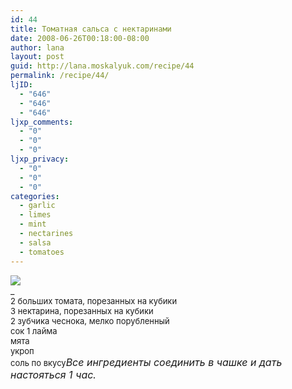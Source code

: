 ```yaml
---
id: 44
title: Томатная сальса с нектаринами
date: 2008-06-26T00:18:00-08:00
author: lana
layout: post
guid: http://lana.moskalyuk.com/recipe/44
permalink: /recipe/44/
ljID:
  - "646"
  - "646"
  - "646"
ljxp_comments:
  - "0"
  - "0"
  - "0"
ljxp_privacy:
  - "0"
  - "0"
  - "0"
categories:
  - garlic
  - limes
  - mint
  - nectarines
  - salsa
  - tomatoes
---
```

![](http://farm4.static.flickr.com/3112/2612081839_5b6049f6ff.jpg?v=0)  
_<span style="font-size: small"><br /> 2 больших томата, порезанных на кубики<br /> 3 нектарина, порезанных на кубики<br /> 2 зубчика чеснока, мелко порубленный<br /> сок 1 лайма<br /> мята<br /> укроп<br /> соль по вкусу<em><span style="font-size: small"><em><font size="3">Все ингредиенты соединить в чашке и дать настояться 1 час.</p> 

<p>
  </font></em></span> 
</p>

<p>
  </em></span></em>
</p>
